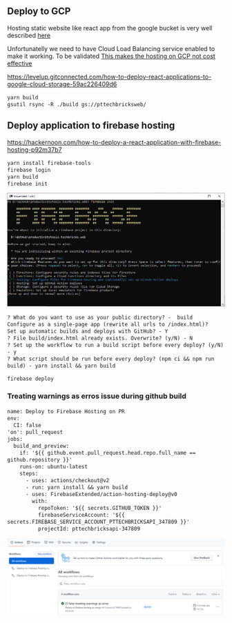 
## Deploy to GCP

Hosting static website like react app from the google bucket is very well described [here](https://cloud.google.com/storage/docs/hosting-static-website)

Unfortunatelly we need to have Cloud Load Balancing service enabled to make it working. 
To be validated [This makes the hosting on GCP not cost effective](https://cloud.google.com/vpc/network-pricing#lb)

https://levelup.gitconnected.com/how-to-deploy-react-applications-to-google-cloud-storage-59ac226409d6


```
yarn build 
gsutil rsync -R ./build gs://pttechbricksweb/
```

## Deploy application to firebase hosting
https://hackernoon.com/how-to-deploy-a-react-application-with-firebase-hosting-p92m37b7

```
yarn install firebase-tools
firebase login
yarn build
firebase init
```

![](Images/2022-06-07-06-35-22.png)

```
? What do you want to use as your public directory? -  build
Configure as a single-page app (rewrite all urls to /index.html)?
Set up automatic builds and deploys with GitHub? - Y
? File build/index.html already exists. Overwrite? (y/N) - N
? Set up the workflow to run a build script before every deploy? (y/N) - y
? What script should be run before every deploy? (npm ci && npm run build) - yarn install && yarn build
```

```
firebase deploy
```

### Treating warnings as erros issue during github build

```
name: Deploy to Firebase Hosting on PR
env:
  CI: false
'on': pull_request
jobs:
  build_and_preview:
    if: '${{ github.event.pull_request.head.repo.full_name == github.repository }}'
    runs-on: ubuntu-latest
    steps:
      - uses: actions/checkout@v2
      - run: yarn install && yarn build
      - uses: FirebaseExtended/action-hosting-deploy@v0
        with:
          repoToken: '${{ secrets.GITHUB_TOKEN }}'
          firebaseServiceAccount: '${{ secrets.FIREBASE_SERVICE_ACCOUNT_PTTECHBRICKSAPI_347809 }}'
          projectId: pttechbricksapi-347809
```

![](Images/2022-06-07-07-26-47.png)


